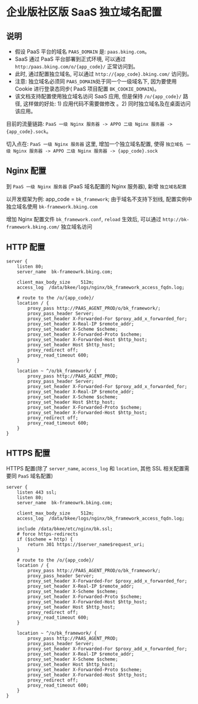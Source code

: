 # 企业版社区版 SaaS 独立域名配置

## 说明

- 假设 PaaS 平台的域名 `PAAS_DOMAIN` 是: `paas.bking.com`。
- SaaS 通过 PaaS 平台部署到正式环境, 可以通过 `http:/paas.bking.com/o/{app_code}/` 正常访问到。
- 此时, 通过配置独立域名, 可以通过 `http://{app_code}.bking.com/` 访问到。
- 注意: 独立域名必须同 `PAAS_DOMAIN`处于同一个一级域名下, 因为要使用 Cookie 进行登录态同步( PaaS 项目配置 `BK_COOKIE_DOMAIN`)。
- 该文档支持配置使用独立域名访问 SaaS 应用, 但是保持 `/o/{app_code}/` 路径, 这样做的好处: 1) 应用代码不需要做修改 。2) 同时独立域名及在桌面访问该应用。

目前的流量链路: `PaaS 一级 Nginx 服务器 -> APPO 二级 Nginx 服务器 -> {app_code}.sock`。

切入点在: `PaaS 一级 Nginx 服务器` 这里, 增加一个独立域名配置, 使得 `独立域名 一级 Nginx 服务器 -> APPO 二级 Nginx 服务器 -> {app_code}.sock`

## Nginx 配置

到 `PaaS 一级 Nginx 服务器` (PaaS 域名配置的 Nginx 服务器), 新增 `独立域名配置`

以开发框架为例: app_code = `bk_framework`; 由于域名不支持下划线, 配置实例中独立域名使用 `bk-framework.bking.com`

增加 Nginx 配置文件 `bk_framework.conf`, `reload` 生效后, 可以通过 `http://bk-framework.bking.com/` 独立域名访问

## HTTP 配置

```nginx
server {
    listen 80;
    server_name  bk-frameowrk.bking.com;

    client_max_body_size    512m;
    access_log  /data/bkee/logs/nginx/bk_framework_access_fqdn.log;

    # route to the /o/{app_code}/
    location / {
        proxy_pass http://PAAS_AGENT_PROD/o/bk_framework/;
        proxy_pass_header Server;
        proxy_set_header X-Forwarded-For $proxy_add_x_forwarded_for;
        proxy_set_header X-Real-IP $remote_addr;
        proxy_set_header X-Scheme $scheme;
        proxy_set_header X-Forwarded-Proto $scheme;
        proxy_set_header X-Forwarded-Host $http_host;
        proxy_set_header Host $http_host;
        proxy_redirect off;
        proxy_read_timeout 600;
    }

    location ~ ^/o/bk_framework/ {
        proxy_pass http://PAAS_AGENT_PROD;
        proxy_pass_header Server;
        proxy_set_header X-Forwarded-For $proxy_add_x_forwarded_for;
        proxy_set_header X-Real-IP $remote_addr;
        proxy_set_header X-Scheme $scheme;
        proxy_set_header Host $http_host;
        proxy_set_header X-Forwarded-Proto $scheme;
        proxy_set_header X-Forwarded-Host $http_host;
        proxy_redirect off;
        proxy_read_timeout 600;
    }
}
```


## HTTPS 配置

HTTPS 配置(除了 `server_name`, `access_log` 和 `location`, 其他 SSL 相关配置需要同 `PaaS` 域名配置)

```nginx
server {
    listen 443 ssl;
    listen 80;
    server_name  bk-frameowrk.bking.com;

    client_max_body_size    512m;
    access_log  /data/bkee/logs/nginx/bk_framework_access_fqdn.log;

    include /data/bkee/etc/nginx/bk.ssl;
    # force https-redirects
    if ($scheme = http) {
        return 301 https://$server_name$request_uri;
    }

    # route to the /o/{app_code}/
    location / {
        proxy_pass http://PAAS_AGENT_PROD/o/bk_framework/;
        proxy_pass_header Server;
        proxy_set_header X-Forwarded-For $proxy_add_x_forwarded_for;
        proxy_set_header X-Real-IP $remote_addr;
        proxy_set_header X-Scheme $scheme;
        proxy_set_header X-Forwarded-Proto $scheme;
        proxy_set_header X-Forwarded-Host $http_host;
        proxy_set_header Host $http_host;
        proxy_redirect off;
        proxy_read_timeout 600;
    }

    location ~ ^/o/bk_framework/ {
        proxy_pass http://PAAS_AGENT_PROD;
        proxy_pass_header Server;
        proxy_set_header X-Forwarded-For $proxy_add_x_forwarded_for;
        proxy_set_header X-Real-IP $remote_addr;
        proxy_set_header X-Scheme $scheme;
        proxy_set_header Host $http_host;
        proxy_set_header X-Forwarded-Proto $scheme;
        proxy_set_header X-Forwarded-Host $http_host;
        proxy_redirect off;
        proxy_read_timeout 600;
    }
}
```
